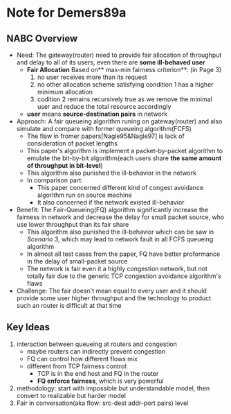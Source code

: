 # Note for Demers89a

## NABC Overview
* Need: The gateway(router) need to provide fair allocation of throughput and delay to all of its users, even there are **some ill-behaved user**
	* **Fair Allocation** Based on** max-min fairness criterion**: (in Page 3)
		1. no user receives more than its request
		2. no other allocation scheme satisfying condition 1 has a higher minimum allocation
		3. codition 2 remains recursively true as we remove the minimal user and reduce the total resource accordingly
	* **user** means **source-destination pairs** in network
* Approach: A fair queueing algorithm runing on gateway(router) and also simulate and compare with former queueing algorithm(FCFS)
	* The flaw in fromer papers[Nagle95&Nagle97] is lack of consideration of packet lengths
	* This paper's algorithm is implement a packet-by-packet algorithm to emulate the bit-by-bit algorithm(each users share **the same amount of throughput in bit-level**)
	* This algorithm also punished the ill-behavior in the network
	* In comparison part:
		* This paper concerned different kind of congest avoidance algorithm run on source mechine
		* It also concerned if the network existed ill-behavior
* Benefit: The Fair-Queueing(FQ) algorithm significantly increase the fairness in network and decrease the delay for small packet source, who use lower throughput than its fair share
	* This algorithm also punished the ill-behavior which can be saw in *Scenario 3*, which may lead to network fault in all FCFS queueing algorithm
	* In almost all test cases from the paper, FQ have better proformance in the delay of small-packet source
	* The network is fair even it a highly congestion network, but not totally fair due to the generic TCP congestion avoidance algorithm's flaws
* Challenge: The fair doesn't mean equal to every user and it should provide some user higher throughput and the technology to product such an router is difficult at that time

## Key Ideas
1. interaction between queueing at routers and congestion
	* maybe routers can indirectly prevent congestion
	* FQ can control how different flows mix
	* different from TCP fairness control:
		* TCP is in the end host and FQ in the router
		* **FQ enforce fairness**, which is very powerful
2. methodology: start with impossible but understandable model, then convert to realizable but harder model
3. Fair in conversation(aka flow: src-dest addr-port pairs) level
